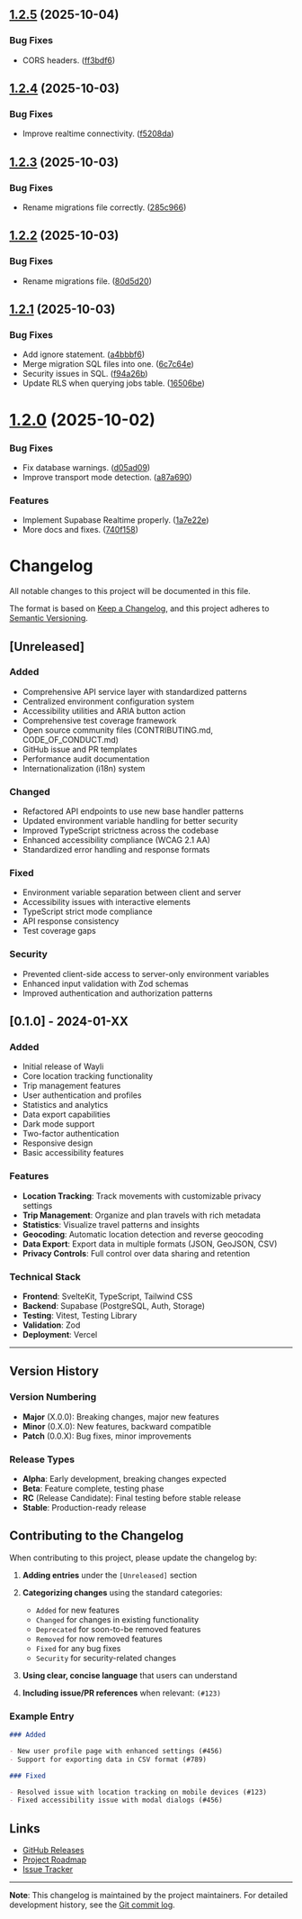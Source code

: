 ## [1.2.5](https://github.com/wayli-app/wayli/compare/v1.2.4...v1.2.5) (2025-10-04)


### Bug Fixes

* CORS headers. ([ff3bdf6](https://github.com/wayli-app/wayli/commit/ff3bdf68545aea3051b2cfe8d1788e37a8b10350))

## [1.2.4](https://github.com/wayli-app/wayli/compare/v1.2.3...v1.2.4) (2025-10-03)


### Bug Fixes

* Improve realtime connectivity. ([f5208da](https://github.com/wayli-app/wayli/commit/f5208dab0d39eff2e8b89671c5758831edd20841))

## [1.2.3](https://github.com/wayli-app/wayli/compare/v1.2.2...v1.2.3) (2025-10-03)


### Bug Fixes

* Rename migrations file correctly. ([285c966](https://github.com/wayli-app/wayli/commit/285c966bad1b99ad9136003a29e87180f6b9d4c4))

## [1.2.2](https://github.com/wayli-app/wayli/compare/v1.2.1...v1.2.2) (2025-10-03)


### Bug Fixes

* Rename migrations file. ([80d5d20](https://github.com/wayli-app/wayli/commit/80d5d205711b71d7598b8d229e96f1029a43de5a))

## [1.2.1](https://github.com/wayli-app/wayli/compare/v1.2.0...v1.2.1) (2025-10-03)


### Bug Fixes

* Add ignore statement. ([a4bbbf6](https://github.com/wayli-app/wayli/commit/a4bbbf6c95b3acd5e7ec727dac5049b043fcb574))
* Merge migration SQL files into one. ([6c7c64e](https://github.com/wayli-app/wayli/commit/6c7c64e5ee3b9c0f02f348674cbd896fc328c04a))
* Security issues in SQL. ([f94a26b](https://github.com/wayli-app/wayli/commit/f94a26bb19da20368c07659c5f0d982475620ecb))
* Update RLS when querying jobs table. ([16506be](https://github.com/wayli-app/wayli/commit/16506be39650391178ea2b0219ec10788af20efd))

# [1.2.0](https://github.com/wayli-app/wayli/compare/v1.1.43...v1.2.0) (2025-10-02)


### Bug Fixes

* Fix database warnings. ([d05ad09](https://github.com/wayli-app/wayli/commit/d05ad09cd713a42b5532ff4b8b64c6733c10eaa6))
* Improve transport mode detection. ([a87a690](https://github.com/wayli-app/wayli/commit/a87a69040ba969dc9e49c9b5788092754662c2aa))


### Features

* Implement Supabase Realtime properly. ([1a7e22e](https://github.com/wayli-app/wayli/commit/1a7e22e819382efbf0fda6c524e7f17e628c46f3))
* More docs and fixes. ([740f158](https://github.com/wayli-app/wayli/commit/740f1583a959b5ceb2d29802e8b2b90c77b10a74))

# Changelog

All notable changes to this project will be documented in this file.

The format is based on [Keep a Changelog](https://keepachangelog.com/en/1.0.0/),
and this project adheres to [Semantic Versioning](https://semver.org/spec/v2.0.0.html).

## [Unreleased]

### Added

- Comprehensive API service layer with standardized patterns
- Centralized environment configuration system
- Accessibility utilities and ARIA button action
- Comprehensive test coverage framework
- Open source community files (CONTRIBUTING.md, CODE_OF_CONDUCT.md)
- GitHub issue and PR templates
- Performance audit documentation
- Internationalization (i18n) system

### Changed

- Refactored API endpoints to use new base handler patterns
- Updated environment variable handling for better security
- Improved TypeScript strictness across the codebase
- Enhanced accessibility compliance (WCAG 2.1 AA)
- Standardized error handling and response formats

### Fixed

- Environment variable separation between client and server
- Accessibility issues with interactive elements
- TypeScript strict mode compliance
- API response consistency
- Test coverage gaps

### Security

- Prevented client-side access to server-only environment variables
- Enhanced input validation with Zod schemas
- Improved authentication and authorization patterns

## [0.1.0] - 2024-01-XX

### Added

- Initial release of Wayli
- Core location tracking functionality
- Trip management features
- User authentication and profiles
- Statistics and analytics
- Data export capabilities
- Dark mode support
- Two-factor authentication
- Responsive design
- Basic accessibility features

### Features

- **Location Tracking**: Track movements with customizable privacy settings
- **Trip Management**: Organize and plan travels with rich metadata
- **Statistics**: Visualize travel patterns and insights
- **Geocoding**: Automatic location detection and reverse geocoding
- **Data Export**: Export data in multiple formats (JSON, GeoJSON, CSV)
- **Privacy Controls**: Full control over data sharing and retention

### Technical Stack

- **Frontend**: SvelteKit, TypeScript, Tailwind CSS
- **Backend**: Supabase (PostgreSQL, Auth, Storage)
- **Testing**: Vitest, Testing Library
- **Validation**: Zod
- **Deployment**: Vercel

---

## Version History

### Version Numbering

- **Major** (X.0.0): Breaking changes, major new features
- **Minor** (0.X.0): New features, backward compatible
- **Patch** (0.0.X): Bug fixes, minor improvements

### Release Types

- **Alpha**: Early development, breaking changes expected
- **Beta**: Feature complete, testing phase
- **RC** (Release Candidate): Final testing before stable release
- **Stable**: Production-ready release

## Contributing to the Changelog

When contributing to this project, please update the changelog by:

1. **Adding entries** under the `[Unreleased]` section
2. **Categorizing changes** using the standard categories:
   - `Added` for new features
   - `Changed` for changes in existing functionality
   - `Deprecated` for soon-to-be removed features
   - `Removed` for now removed features
   - `Fixed` for any bug fixes
   - `Security` for security-related changes

3. **Using clear, concise language** that users can understand
4. **Including issue/PR references** when relevant: `(#123)`

### Example Entry

```markdown
### Added

- New user profile page with enhanced settings (#456)
- Support for exporting data in CSV format (#789)

### Fixed

- Resolved issue with location tracking on mobile devices (#123)
- Fixed accessibility issue with modal dialogs (#456)
```

## Links

- [GitHub Releases](https://github.com/your-username/wayli/releases)
- [Project Roadmap](https://github.com/your-username/wayli/projects)
- [Issue Tracker](https://github.com/your-username/wayli/issues)

---

**Note**: This changelog is maintained by the project maintainers. For detailed development history, see the [Git commit log](https://github.com/your-username/wayli/commits/main).
